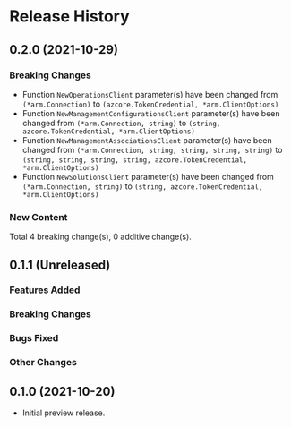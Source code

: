 # Release History

## 0.2.0 (2021-10-29)
### Breaking Changes

- Function `NewOperationsClient` parameter(s) have been changed from `(*arm.Connection)` to `(azcore.TokenCredential, *arm.ClientOptions)`
- Function `NewManagementConfigurationsClient` parameter(s) have been changed from `(*arm.Connection, string)` to `(string, azcore.TokenCredential, *arm.ClientOptions)`
- Function `NewManagementAssociationsClient` parameter(s) have been changed from `(*arm.Connection, string, string, string, string)` to `(string, string, string, string, azcore.TokenCredential, *arm.ClientOptions)`
- Function `NewSolutionsClient` parameter(s) have been changed from `(*arm.Connection, string)` to `(string, azcore.TokenCredential, *arm.ClientOptions)`

### New Content


Total 4 breaking change(s), 0 additive change(s).


## 0.1.1 (Unreleased)

### Features Added

### Breaking Changes

### Bugs Fixed

### Other Changes

## 0.1.0 (2021-10-20)

- Initial preview release.
